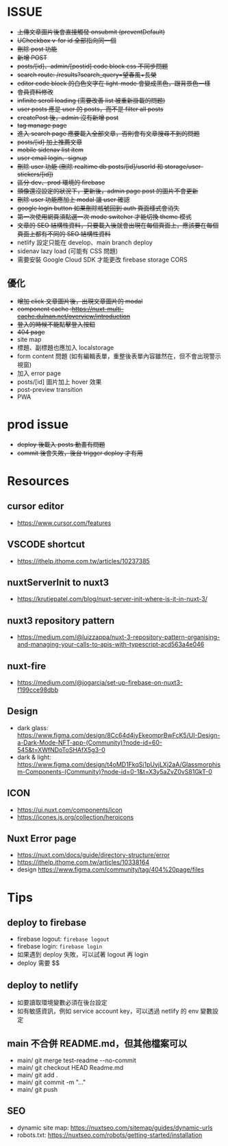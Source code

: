 # ISSUE

-   ~~上傳文章圖片後會直接觸發 onsubmit (preventDefault)~~
-   ~~UCheckbox v-for id 全部指向同一個~~
-   ~~刪除 post 功能~~
-   ~~新增 POST~~
-   ~~posts/[id]、admin/[postid] code block css 不同步問題~~
-   ~~search route: /results?search_query=望春風+長榮~~
-   ~~editor code block 的白色文字在 light-mode 會變成黑色，跟背景色一樣~~
-   ~~會員資料修改~~
-   ~~infinite scroll loading (需要改善 list 被重新掛載的問題)~~
-   ~~user posts 應是 user 的 posts，而不是 filter all posts~~
-   ~~createPost 後，admin 沒有新增 post~~
-   ~~tag manage page~~
-   ~~進入 search page 應要載入全部文章，否則會有文章搜尋不到的問題~~
-   ~~posts/[id] 加上推薦文章~~
-   ~~mobile sidenav list item~~
-   ~~user email login、signup~~
-   ~~刪除 user 功能 (刪除 realtime db posts/[id]/userId 和 storage/user-stickers/[id])~~
-   ~~區分 dev、prod 環境的 firebase~~
-   ~~頭像還沒設定的狀況下，更新後，admin page post 的圖片不會更新~~
-   ~~刪除 user 功能應加上 modal 讓 user 確認~~
-   ~~google login button 如果刪除帳號回到 auth 頁面樣式會消失~~
-   ~~第一次使用網頁須點選一次 mode switcher 才能切換 theme 模式~~
-   ~~文章的 SEO 結構性資料，只要載入後就會出現在每個頁面上，應該要在每個頁面上都有不同的 SEO 結構性資料~~
-   netlify 設定只能在 develop、main branch deploy
-   sidenav lazy load (可能有 CSS 問題)
-   需要安裝 Google Cloud SDK 才能更改 firebase storage CORS

## 優化

-   ~~增加 click 文章圖片後，出現文章圖片的 modal~~
-   ~~component cache :https://nuxt-multi-cache.dulnan.net/overview/introduction~~
-   ~~登入的時候不能點擊登入按鈕~~
-   ~~404 page~~
-   site map
-   標題、副標題也應加入 localstorage
-   form content 問題 (如有編輯表單，重整後表單內容雖然在，但不會出現警示視窗)
-   加入 error page
-   posts/[id] 圖片加上 hover 效果
-   post-preview transition
-   PWA

# prod issue

-   ~~deploy 後載入 posts 動畫有問題~~
-   ~~commit 後會失敗，後台 trigger deploy 才有用~~

# Resources

## cursor editor

-   https://www.cursor.com/features

## VSCODE shortcut

-   https://ithelp.ithome.com.tw/articles/10237385

## nuxtServerInit to nuxt3

-   https://krutiepatel.com/blog/nuxt-server-init-where-is-it-in-nuxt-3/

## nuxt3 repository pattern

-   https://medium.com/@luizzappa/nuxt-3-repository-pattern-organising-and-managing-your-calls-to-apis-with-typescript-acd563a4e046

## nuxt-fire

-   https://medium.com/@jogarcia/set-up-firebase-on-nuxt3-f199cce98dbb

## Design

-   dark glass: https://www.figma.com/design/8Cc64d4jyEkeomprBwFcK5/UI-Design-a-Dark-Mode-NFT-app-(Community)?node-id=60-545&t=XWfNDoToSHAfX5g3-0
-   dark & light: https://www.figma.com/design/t4oMD1FkqSi1pUyjLXj2aA/Glassmorphism-Components-(Community)?node-id=0-1&t=X3y5aZvZ0vS81GkT-0

## ICON

-   https://ui.nuxt.com/components/icon
-   https://icones.js.org/collection/heroicons

## Nuxt Error page

-   https://nuxt.com/docs/guide/directory-structure/error
-   https://ithelp.ithome.com.tw/articles/10338164
-   design https://www.figma.com/community/tag/404%20page/files

# Tips

## deploy to firebase

-   firebase logout: `firebase logout`
-   firebase login: `firebase login`
-   如果遇到 deploy 失敗，可以試著 logout 再 login
-   deploy 需要 $$

## deploy to netlify

-   如要讀取環境變數必須在後台設定
-   如有敏感資訊，例如 service account key，可以透過 netlify 的 env 變數設定

## main 不合併 README.md，但其他檔案可以

-   main/ git merge test-readme --no-commit
-   main/ git checkout HEAD Readme.md
-   main/ git add .
-   main/ git commit -m "..."
-   main/ git push

## SEO

-   dynamic site map: https://nuxtseo.com/sitemap/guides/dynamic-urls
-   robots.txt: https://nuxtseo.com/robots/getting-started/installation

